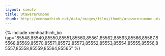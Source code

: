 ```yaml
---
layout: sieutv
title: Utawarerumono
thumb: http://xemhoathinh.net/data/images/films/thumb/utawarerumono-utawarerumono-2006.jpg
---
```

{% include xemhoathinh_bo tap="85548,85549,85550,85551,85560,85561,85562,85563,85566,85567,85568,85569,85570,85571,85572,85573,85552,85553,85554,85555,85556,85557,85558,85559,85564,85565" %} 
